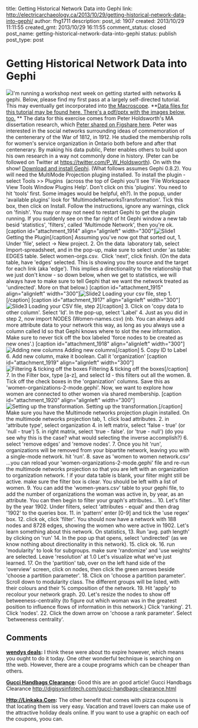 title: Getting Historical Network Data into Gephi
link: http://electricarchaeology.ca/2013/10/29/getting-historical-network-data-into-gephi/
author: fhg1711
description: 
post_id: 1907
created: 2013/10/29 11:11:55
created_gmt: 2013/10/29 16:11:55
comment_status: closed
post_name: getting-historical-network-data-into-gephi
status: publish
post_type: post

# Getting Historical Network Data into Gephi

![](http://electricarchaeologist.files.wordpress.com/2013/10/final-step1.png)I'm running a workshop next week on getting started with networks & gephi. Below, please find my first pass at a largely self-directed tutorial. This may eventually get incorporated into [the Macroscope](http://themacroscope.org). **[Data files for this tutorial may be found here. There's a pdf/pptx with the images below, too.](https://dl.dropboxusercontent.com/u/37716296/network-workshop.zip) ** The data for this exercise comes from Peter Holdsworth's MA dissertation research, which [Peter shared on Figshare here](http://figshare.com/authors/Peter_Holdsworth/402385). Peter was interested in the social networks surrounding ideas of commemoration of the centenerary of the War of 1812, in 1912. He studied the membership rolls for women's service organization in Ontario both before and after that centenerary. By making his data public, Peter enables others to build upon his own research in a way not commonly done in history. (Peter can be followed on Twitter at <https://twitter.com/P_W_Holdsworth>). On with the show! [Download and install Gephi](http://gephi.org). (What follows assumes Gephi 0.8.2). You will need the MultiMode Projection pluging installed. To install the plugin - select Tools >> Plugins  (across the top of Gephi you'll see 'File Workspace View Tools Window Plugins Help'. Don't click on this 'plugins'. You need to hit 'tools' first. Some images would be helpful, eh?). In the popup, under 'available plugins' look for 'MultimodeNetworksTransformation'. Tick this box, then click on Install. Follow the instructions, ignore any warnings, click on 'finish'. You may or may not need to restart Gephi to get the plugin running. If you suddenly see on the far right of ht Gephi window a new tab besid 'statistics', 'filters', called 'Multimode Network', then you're ok. [caption id="attachment_1914" align="alignleft" width="300"]![Slide1](http://electricarchaeologist.files.wordpress.com/2013/10/slide1.jpg?w=300) Getting the Plugin[/caption] Assuming you've now got that sorted out, 1\. Under 'file', select -> New project. 2\. On the data  laboratory tab, select Import-spreadsheet, and in the pop-up, make sure to select under 'as table: EDGES table. Select women-orgs.csv.  Click 'next', click finish. (On the data table, have 'edges' selected. This is showing you the source and the target for each link (aka 'edge'). This implies a directionality to the relationship that we just don't know - so down below, when we get to statistics, we will always have to make sure to tell Gephi that we want the network treated as 'undirected'. More on that below.) [caption id="attachment_1915" align="alignleft" width="300"]![Slide2](http://electricarchaeologist.files.wordpress.com/2013/10/slide2.jpg?w=300) Loading your csv file, step 1.[/caption] [caption id="attachment_1917" align="alignleft" width="300"]![Slide3](http://electricarchaeologist.files.wordpress.com/2013/10/slide3.jpg?w=300) Loading your CSV file, step 2[/caption] 3\. Click on 'copy data to other column'. Select 'Id'. In the pop-up, select 'Label' 4\. Just as you did in step 2, now import NODES (Women-names.csv) (nb. You can always add more attribute data to your network this way, as long as you always use a column called Id so that Gephi knows where to slot the new information. Make sure to never tick off the box labeled 'force nodes to be created as new ones'.) [caption id="attachment_1918" align="alignleft" width="300"]![Adding new columns](http://electricarchaeologist.files.wordpress.com/2013/10/slide4.jpg?w=300) Adding new columns[/caption] 5\. Copy ID to Label 6\. Add new column, make it boolean. Call it 'organization' [caption id="attachment_1919" align="alignleft" width="300"]![Filtering & ticking off the boxes](http://electricarchaeologist.files.wordpress.com/2013/10/slide5.jpg?w=300) Filtering & ticking off the boxes[/caption] 7\. In the Filter box, type [a-z], and select Id - this filters out all the women. 8\. Tick off the check boxes in the 'organization' columns. Save this as 'women-organizations-2-mode.gephi'. Now, we want to explore how women are connected to other women via shared membership. [caption id="attachment_1920" align="alignleft" width="300"]![Setting up the transformation.](http://electricarchaeologist.files.wordpress.com/2013/10/slide6.jpg?w=300) Setting up the transformation.[/caption] Make sure you have the Multimode networks projection plugin installed. On the multimode networks projection tab, 1\. click load attributes. 2\. in 'attribute type', select organization 4\. in left matrix, select 'false - true' (or 'null - true') 5\. in right matrix, select 'true - false'. (or 'true - null') (do you see why this is the case? what would selecting the inverse accomplish?) 6\. select 'remove edges' and 'remove nodes'. 7\. Once you hit 'run', organizations will be removed from your bipartite network, leaving you with a single-mode network. hit 'run'. 8\. save as 'women to women network.csv' ...you can reload your 'women-organizations-2-mode.gephi' file and re-run the multimode networks projection so that you are left with an organization to organization network. ! if your data table is blank, your filter might still be active. make sure the filter box is clear. You should be left with a list of women. 9\. You can add the 'women-years.csv' table to your gephi file, to add the number of organizations the woman was active in, by year, as an attribute. You can then begin to filter your graph's attributes... 10\. Let's filter by the year 1902. Under filters, select 'attributes - equal' and then drag '1902' to the queries box. 11\. in 'pattern' enter [0-9] and tick the 'use regex' box. 12\. click ok, click 'filter'. You should now have a network with 188 nodes and 8728 edges, showing the women who were active in 1902. Let's learn something about this network. On statistics, 13\. Run 'avg. path length' by clicking on 'run' 14\. In the pop up that opens, select 'undirected' (as we know nothing about directionality in this network). 15\. click ok. 16\. run 'modularity' to look for subgroups. make sure 'randomize' and 'use weights' are selected. Leave 'resolution' at 1.0 Let's visualize what we've just learned. 17\. On the 'partition' tab, over on the left hand side of the 'overview' screen, click on nodes, then click the green arrows beside 'choose a partition parameter'. 18\. Click on 'choose a partition parameter'. Scroll down to modularity class. The different groups will be listed, with their colours and their % composition of the network. 19\. Hit 'apply' to recolour your network graph. 20\. Let's resize the nodes to show off betweeness-centrality (to figure out which woman was in the greatest position to influence flows of information in this network.) Click 'ranking'. 21\. Click 'nodes'. 22\. Click the down arrow on 'choose a rank parameter'. Select 'betweeness centrality'.

## Comments

**[wendys deals](#10963 "2013-10-31 12:34:33"):** I think these were about tto expire however, which means you ought to do it today. One other wonderful technique is searching on tthe web. However, there are a coupe programs which can be cheaper than others.

**[Gucci Handbags Clearance](#10964 "2013-11-01 01:24:34"):** Good this are an good article! Gucci Handbags Clearance http://digisysinfotech.com/gucci-handbags-clearance.html

**[Http://Linkaka.Com](#11226 "2013-11-26 14:56:32"):** The other benefit that comes with pizza coupons is that locating them iss very easy. Vacation and travel lovers can make use of the attractive holiday deals online. If you want to use a graphic on each oof the coupons, yoou can.

